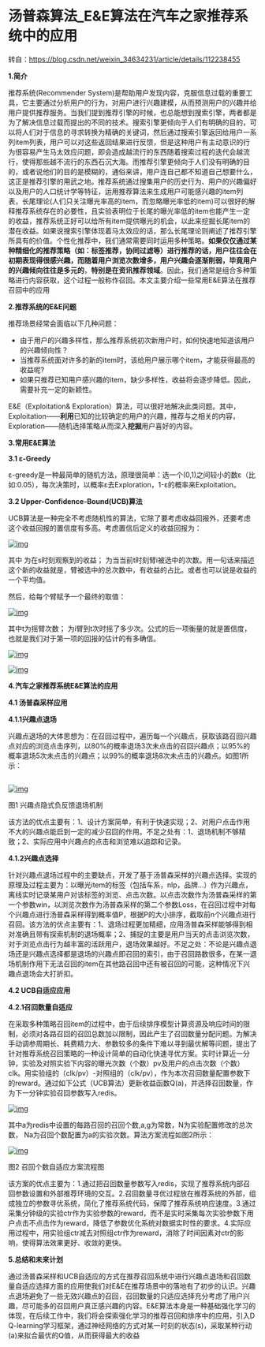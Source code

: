 # 汤普森算法_E&E算法在汽车之家推荐系统中的应用

转自：https://blog.csdn.net/weixin_34634231/article/details/112238455

**1.简介**

推荐系统(Recommender System)是帮助用户发现内容，克服信息过载的重要工具，它主要通过分析用户的行为，对用户进行兴趣建模，从而预测用户的兴趣并给用户提供推荐服务。当我们提到推荐引擎的时候，也总能想到搜索引擎，两者都是为了解决信息过载而提出的不同的技术。搜索引擎更倾向于人们有明确的目的，可以将人们对于信息的寻求转换为精确的关键词，然后通过搜索引擎返回给用户一系列item列表，用户可以对这些返回结果进行反馈，但是这种用户有主动意识的行为很容易产生马太效应问题，即会造成越流行的东西随着搜索过程的迭代会越流行，使得那些越不流行的东西石沉大海。而推荐引擎更倾向于人们没有明确的目的，或者说他们的目的是模糊的，通俗来讲，用户连自己都不知道自己想要什么，这正是推荐引擎的用武之地。推荐系统通过搜集用户的历史行为、用户的兴趣偏好以及用户的人口统计学等特征，运用推荐算法来生成用户可能感兴趣的item列表，长尾理论(人们只关注曝光率高的item，而忽略曝光率低的item)可以很好的解释推荐系统存在的必要性，且实验表明位于长尾的曝光率低的item也能产生一定的收益，推荐系统正好可以给所有item提供曝光的机会，以此来挖掘长尾item的潜在收益。如果说搜索引擎体现着马太效应的话，那么长尾理论则阐述了推荐引擎所具有的价值。个性化推荐中，我们通常需要同时运用多种策略。**如果仅仅通过某种精细化的推荐策略（如：标签推荐，协同过滤等）进行推荐的话，用户往往会在初期表现得很感兴趣，而随着用户浏览次数增多，用户兴趣会逐渐削弱，毕竟用户的兴趣倾向往往是多元的**，**特别是在资讯推荐领域**。因此，我们通常是组合多种策略进行内容获取，这个过程一般称作召回。本文主要介绍一些常用E&E算法在推荐召回中的应用



**2.推荐系统的E&E问题**

推荐场景经常会面临以下几种问题：

- 由于用户的兴趣多样性，那么推荐系统初次新用户时，如何快速地知道该用户的兴趣倾向性？
- 当推荐系统面对许多的新的item时，该给用户展示哪个item，才能获得最高的收益呢?
- 如果只推荐已知用户感兴趣的item，缺少多样性，收益将会逐步降低。因此，需要补充一定的新颖性。

 E&E（Exploitation& Exploration）算法，可以很好地解决此类问题。其中，Exploitation——**利用**已知的比较确定的用户的兴趣，推荐与之相关的内容，Exploration——随机选择策略从而深入**挖掘**用户喜好的内容。



**3.常用E&E算法**

 

**3.1 ε-Greedy**

ε-greedy是一种最简单的随机方法，原理很简单：选一个(0,1)之间较小的数ε（比如:0.05），每次决策时，以概率ε去Exploration，1-ε的概率来Exploitation。

 

**3.2 Upper-Confidence-Bound(UCB)算法**

UCB算法是一种完全不考虑随机性的算法，它除了要考虑收益回报外，还要考虑这个收益回报的置信度有多高。考虑置信后定义的收益回报为： 

[![img](https://img2020.cnblogs.com/blog/1378364/202009/1378364-20200909153309391-1825213340.png)](https://img2020.cnblogs.com/blog/1378364/202009/1378364-20200909153309391-1825213340.png)

 

 

其中 为在s时刻观察到的收益； 为当当前t时刻臂i被选中的次数。用一句话来描述这个新的收益就是，臂被选中的总次数中，有收益的占比。或者也可以说是收益的一个平均值。

然后，给每个臂赋予一个最终的取值：

 [![img](https://img2020.cnblogs.com/blog/1378364/202009/1378364-20200909153340551-1048095846.png)](https://img2020.cnblogs.com/blog/1378364/202009/1378364-20200909153340551-1048095846.png)

 

 

其中t为摇臂次数； 为i臂到t次时摇了多少次。公式的后一项衡量的就是置信度，也就是我们对于第一项的回报的估计的有多确信。

 

[![img](https://img2020.cnblogs.com/blog/1378364/202009/1378364-20200909153052998-1617763997.png)](https://img2020.cnblogs.com/blog/1378364/202009/1378364-20200909153052998-1617763997.png)

 

 

[![img](https://img2020.cnblogs.com/blog/1378364/202009/1378364-20200909153110815-1556724233.png)](https://img2020.cnblogs.com/blog/1378364/202009/1378364-20200909153110815-1556724233.png)

 

 

 

**4.汽车之家推荐系统E&E算法的应用**

 

**4.1 汤普森采样应用**

 

**4.1.1兴趣点退场**

兴趣点退场的大体思想为：在召回过程中，遍历每一个兴趣点，获取该路召回兴趣点对应的浏览点击序列，以80%的概率退场3次未点击的召回兴趣点；以95%的概率退场5次未点击的兴趣点；以99%的概率退场8次未点击的兴趣点。如图1所示：

##  

[![img](https://img2020.cnblogs.com/blog/1378364/202009/1378364-20200909153011120-424208440.png)](https://img2020.cnblogs.com/blog/1378364/202009/1378364-20200909153011120-424208440.png)

 

 

图1 兴趣点隐式负反馈退场机制

该方法的优点主要有：1、设计方案简单，有利于快速实现；2、对用户点击作用不大的兴趣点能启到一定的减少召回的作用。不足之处有：1、退场机制不够精致；2、实际应用中兴趣点的点击和浏览难以追踪和记录。

 

**4.1.2兴趣点选择**

针对兴趣点退场过程中的主要缺点，开发了基于汤普森采样的兴趣点选择。实现的原理及过程主要为：以曝光item的标签（包括车系，nlp，品牌…）作为兴趣点，离线实时记录某用户对该标签的浏览、点击次数。以点击次数作为汤普森采样的第一个参数win，以浏览次数作为汤普森采样的第二个参数Loss，在召回过程中对每个兴趣点进行汤普森采样得到概率值P，根据P的大小排序，截取前n个兴趣点进行召回。该方法的优点主要有：1、退场过程更加精细，应用汤普森采样能够得到相对准确且带有探索机制的退场概率；2、捕捉的主要是用户当天的点击浏览次数，对于浏览点击行为越丰富的活跃用户，退场效果越好。不足之处：不论是兴趣点退场还是兴趣点选择都是退场的兴趣点即召回的索引，由于召回路数很多，在某一退场机制作用下无法召回的item在其他路召回中还有被召回的可能，这种情况下兴趣点退场会大打折扣。

**4.2 UCB自适应应用**

 

**4.2.1召回数量自适应**

在采取多种策略召回item的过程中，由于后续排序模型计算资源及响应时间的限制，必须对各路召回的召回总数加以限制，因此产生了召回数量分配问题。为解决手动调参周期长、耗费精力大、参数较多的条件下难以寻到最优解等问题，提出了针对推荐系统召回策略的一种设计简单的自动化快速寻优方案。实时计算近一分钟，实验及对照实验下内容的曝光次数（个数）pv及用户的点击次数（个数）clk。用实验组的（clk/pv）-对照组的（clk/pv），作为本次召回数量配置参数下的reward。通过如下公式（UCB算法）更新收益函数Q(a)，并选择召回数量，作为下一分钟实验召回参数写入redis。

 [![img](https://img2020.cnblogs.com/blog/1378364/202009/1378364-20200909152952990-998575635.png)](https://img2020.cnblogs.com/blog/1378364/202009/1378364-20200909152952990-998575635.png)

 

 

 

其中a为redis中设置的每路召回的召回个数,a,g为常数，N为实验配置修改的总次数， Na为召回个数配置为a的实验次数。算法方案流程如图2所示：

[![img](https://img2020.cnblogs.com/blog/1378364/202009/1378364-20200909152856312-1899805028.png)](https://img2020.cnblogs.com/blog/1378364/202009/1378364-20200909152856312-1899805028.png)

 

 

图2 召回个数自适应方案流程图

该方案的优点主要为：1.通过把召回数量参数写入redis，实现了推荐系统内部召回参数设置和外部推荐环境的交互。2.召回数量寻优过程放在推荐系统的外部，组成独立的参数寻优系统，简化了推荐系统代码，保障了推荐系统响应速度。3.通过采集分钟级的实验ctr作为实验参数的reward，而不是实时采集每次实验参数下用户点击不点击作为reward，降低了参数优化系统对数据实时性的要求。4.实际应用过程中，用实验组ctr减去对照组ctr作为reward，消除了时间因素对ctr的影响，使得算法效果更好、收敛的更快。

 

 

**5.总结和未来计划**

通过汤普森采样和UCB自适应的方式在推荐召回系统中进行兴趣点退场和召回数量自适应选择方面的应用使我们对E&E在推荐场景中的落地有了初步的认识。兴趣点退场避免了一些无效兴趣点的召回，召回数量的只适应选择充分考虑了用户兴趣，尽可能多的召回用户真正感兴趣的内容。E&E算法本身是一种基础强化学习的体现，在后续工作中，我们将会探索强化学习的推荐召回和排序中的应用，引入D Q-learning学习框架，通过神经网络的方式对某一时刻的状态(s)，采取某种行动(a)来拟合最优的Q值，从而获得最大的收益